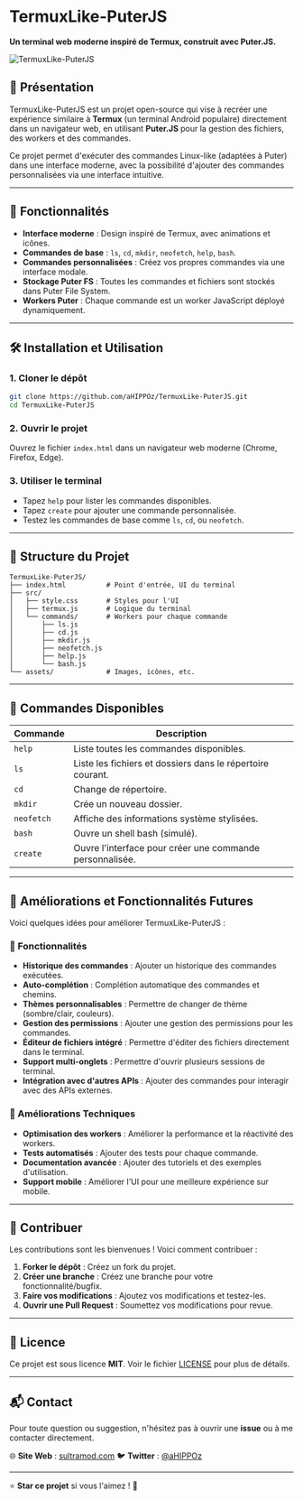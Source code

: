 # TermuxLike-PuterJS

**Un terminal web moderne inspiré de Termux, construit avec Puter.JS.**

![TermuxLike-PuterJS](https://via.placeholder.com/800x400/1e1e1e/4caf50?text=TermuxLike+-+PuterJS)

## 📌 Présentation
TermuxLike-PuterJS est un projet open-source qui vise à recréer une expérience similaire à **Termux** (un terminal Android populaire) directement dans un navigateur web, en utilisant **Puter.JS** pour la gestion des fichiers, des workers et des commandes.

Ce projet permet d'exécuter des commandes Linux-like (adaptées à Puter) dans une interface moderne, avec la possibilité d'ajouter des commandes personnalisées via une interface intuitive.

---

## 🚀 Fonctionnalités
- **Interface moderne** : Design inspiré de Termux, avec animations et icônes.
- **Commandes de base** : `ls`, `cd`, `mkdir`, `neofetch`, `help`, `bash`.
- **Commandes personnalisées** : Créez vos propres commandes via une interface modale.
- **Stockage Puter FS** : Toutes les commandes et fichiers sont stockés dans Puter File System.
- **Workers Puter** : Chaque commande est un worker JavaScript déployé dynamiquement.

---

## 🛠 Installation et Utilisation

### 1. Cloner le dépôt
```bash
git clone https://github.com/aHIPPOz/TermuxLike-PuterJS.git
cd TermuxLike-PuterJS
```

### 2. Ouvrir le projet
Ouvrez le fichier `index.html` dans un navigateur web moderne (Chrome, Firefox, Edge).

### 3. Utiliser le terminal
- Tapez `help` pour lister les commandes disponibles.
- Tapez `create` pour ajouter une commande personnalisée.
- Testez les commandes de base comme `ls`, `cd`, ou `neofetch`.

---

## 📂 Structure du Projet
```
TermuxLike-PuterJS/
├── index.html          # Point d'entrée, UI du terminal
├── src/
│   ├── style.css       # Styles pour l'UI
│   ├── termux.js       # Logique du terminal
│   └── commands/       # Workers pour chaque commande
│       ├── ls.js
│       ├── cd.js
│       ├── mkdir.js
│       ├── neofetch.js
│       ├── help.js
│       └── bash.js
└── assets/             # Images, icônes, etc.
```

---

## 🔧 Commandes Disponibles

| Commande      | Description                                                                 |
|---------------|-----------------------------------------------------------------------------|
| `help`        | Liste toutes les commandes disponibles.                                     |
| `ls`          | Liste les fichiers et dossiers dans le répertoire courant.                  |
| `cd`          | Change de répertoire.                                                       |
| `mkdir`       | Crée un nouveau dossier.                                                    |
| `neofetch`    | Affiche des informations système stylisées.                                |
| `bash`        | Ouvre un shell bash (simulé).                                               |
| `create`      | Ouvre l'interface pour créer une commande personnalisée.                    |

---

## 🎯 Améliorations et Fonctionnalités Futures

Voici quelques idées pour améliorer TermuxLike-PuterJS :

### 🔹 Fonctionnalités
- **Historique des commandes** : Ajouter un historique des commandes exécutées.
- **Auto-complétion** : Complétion automatique des commandes et chemins.
- **Thèmes personnalisables** : Permettre de changer de thème (sombre/clair, couleurs).
- **Gestion des permissions** : Ajouter une gestion des permissions pour les commandes.
- **Éditeur de fichiers intégré** : Permettre d'éditer des fichiers directement dans le terminal.
- **Support multi-onglets** : Permettre d'ouvrir plusieurs sessions de terminal.
- **Intégration avec d'autres APIs** : Ajouter des commandes pour interagir avec des APIs externes.

### 🔹 Améliorations Techniques
- **Optimisation des workers** : Améliorer la performance et la réactivité des workers.
- **Tests automatisés** : Ajouter des tests pour chaque commande.
- **Documentation avancée** : Ajouter des tutoriels et des exemples d'utilisation.
- **Support mobile** : Améliorer l'UI pour une meilleure expérience sur mobile.

---

## 🤝 Contribuer

Les contributions sont les bienvenues ! Voici comment contribuer :

1. **Forker le dépôt** : Créez un fork du projet.
2. **Créer une branche** : Créez une branche pour votre fonctionnalité/bugfix.
3. **Faire vos modifications** : Ajoutez vos modifications et testez-les.
4. **Ouvrir une Pull Request** : Soumettez vos modifications pour revue.

---

## 📜 Licence

Ce projet est sous licence **MIT**. Voir le fichier [LICENSE](LICENSE) pour plus de détails.

---

## 📬 Contact

Pour toute question ou suggestion, n'hésitez pas à ouvrir une **issue** ou à me contacter directement.

🌐 **Site Web** : [sultramod.com](https://sultramod.com)
🐦 **Twitter** : [@aHIPPOz](https://twitter.com/aHIPPOz)

---

⭐ **Star ce projet** si vous l'aimez ! 🚀